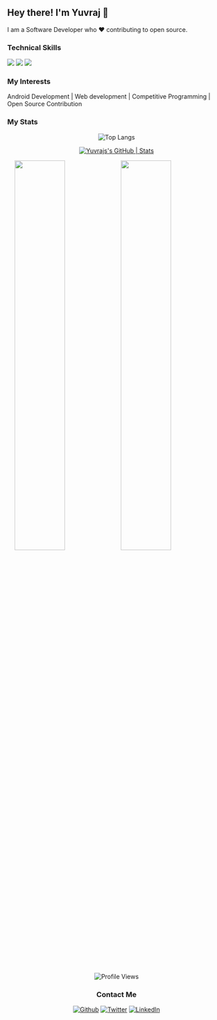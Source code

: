 ## Hey there! I'm Yuvraj 👋

I am a Software Developer who ❤ contributing to open source.
 
### Technical Skills

<img src="https://img.shields.io/badge/-Android Studio-orange?style=flat&logo=android-studio&logoColor=white"> <img src="https://img.shields.io/badge/-Kotlin-green?style=flat&logo=kotlin&logoColor=white"> <img src="https://img.shields.io/badge/-C%20&%20C++-659ad2?style=flat&logo=c%2B%2B&logoColor=ffffff"> <br />

### My Interests

Android Development | Web development | Competitive Programming | Open Source Contribution


### My Stats

<div align="center">
 

![Top Langs](https://github-readme-stats.vercel.app/api/top-langs/?username=Qomfortzone&show_icons=true&theme=tokyonight&layout=compact)
</div>

<div align="center">

[![Yuvrajs's GitHub | Stats](https://stats.quine.sh/qomfortzone/github?theme=dark)](https://quine.sh)
</div>

<img  src="https://github-readme-stats.vercel.app/api?username=Qomfortzone&show_icons=true&theme=tokyonight" width="48%" align="right" >
<img  src="https://github-readme-streak-stats.herokuapp.com/?user=Qomfortzone&theme=tokyonight" width="48%" align="right" >
<br>




<div align="center">

<div align="center">

![Profile Views](https://visitor-badge.laobi.icu/badge?page_id=Qomfortzone.Qomfortzone)
</div>


### Contact Me

<a href="https://github.com/Qomfortzone"><img alt="Github" src="https://img.shields.io/badge/GitHub-%2312100E.svg?&style=for-the-badge&logo=Github&logoColor=white"></a> 
<a href="https://twitter.com/yuvrajsinghgmx" rel="nofollow"><img alt="Twitter" src="https://img.shields.io/badge/twitter-%231DA1F2.svg?&style=for-the-badge&logo=twitter&logoColor=white"></a>
<a href="https://www.linkedin.com/in/Qomfortzone/" rel="nofollow"><img alt="LinkedIn" src="https://img.shields.io/badge/linkedin-%230077B5.svg?&style=for-the-badge&logo=linkedin&logoColor=white"></a> 


</div>
